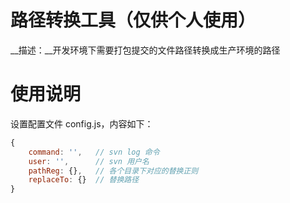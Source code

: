 # 路径转换工具（仅供个人使用）
__描述：__开发环境下需要打包提交的文件路径转换成生产环境的路径
# 使用说明
设置配置文件 config.js，内容如下：
```js
{
    command: '',   // svn log 命令
    user: '',      // svn 用户名
    pathReg: {},   // 各个目录下对应的替换正则
    replaceTo: {}  // 替换路径
}
```
